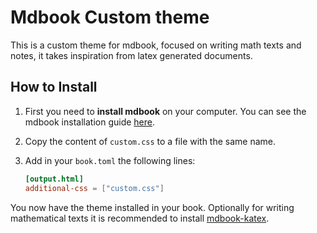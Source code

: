 # Mdbook Custom theme

This is a custom theme for mdbook, focused on writing math texts and notes, it takes inspiration from latex generated documents.

## How to Install

1. First you need to **install mdbook** on your computer. You can see the mdbook installation guide [here](https://github.com/Danelnov/mdbook-template.git).

2. Copy the content of `custom.css` to a file with the same name.

3. Add in your `book.toml` the following lines:
    ```toml
    [output.html]
    additional-css = ["custom.css"]
    ```

You now have the theme installed in your book. Optionally for writing mathematical texts it is recommended to install [mdbook-katex](https://github.com/lzanini/mdbook-katex).

